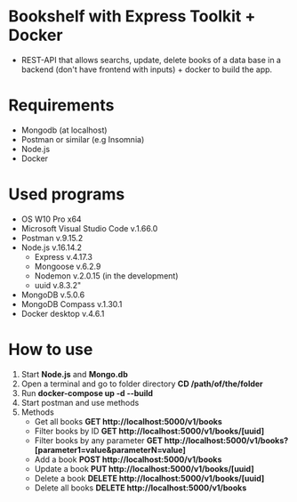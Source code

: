 # Bookshelf with Express Toolkit + Docker

- REST-API that allows searchs, update, delete books of a data base in a backend (don't have frontend with inputs) + docker to build the app.

# Requirements

- Mongodb (at localhost)
- Postman or similar (e.g Insomnia)
- Node.js
- Docker

# Used programs

- OS W10 Pro x64
- Microsoft Visual Studio Code v.1.66.0
- Postman v.9.15.2
- Node.js v.16.14.2
  - Express v.4.17.3
  - Mongoose v.6.2.9
  - Nodemon v.2.0.15 (in the development)
  - uuid v.8.3.2"
- MongoDB v.5.0.6
- MongoDB Compass v.1.30.1
- Docker desktop v.4.6.1

# How to use

1. Start **Node.js** and **Mongo.db**
2. Open a terminal and go to folder directory **CD /path/of/the/folder**
4. Run **docker-compose up -d --build**
5. Start postman and use methods
6. Methods
   - Get all books **GET http://localhost:5000/v1/books**
   - Filter books by ID **GET http://localhost:5000/v1/books/[uuid]**
   - Filter books by any parameter **GET http://localhost:5000/v1/books?[parameter1=value&parameterN=value]**
   - Add a book **POST http://localhost:5000/v1/books**
   - Update a book **PUT http://localhost:5000/v1/books/[uuid]**
   - Delete a book **DELETE http://localhost:5000/v1/books/[uuid]**
   - Delete all books **DELETE http://localhost:5000/v1/books**
